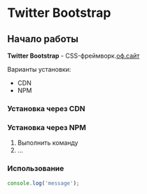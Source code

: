# Twitter Bootstrap

## Начало работы
**Twitter Bootstrap** - CSS-фреймворк.[оф.сайт](https://getbootstrap.com)

Варианты установки:
* CDN
* NPM

### Установка через CDN



### Установка через NPM

1. Выполнить команду
1. ...

### Использование 

```javascript
console.log('message');
```
